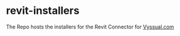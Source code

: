 # revit-installers
The Repo hosts the installers for the Revit Connector for [Vyssual.com](vyssuals.com)
